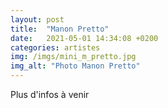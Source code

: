 ```yaml
---
layout: post
title:  "Manon Pretto"
date:   2021-05-01 14:34:08 +0200
categories: artistes
img: /imgs/mini_m_pretto.jpg
img_alt: "Photo Manon Pretto"
---
```

Plus d'infos à venir
